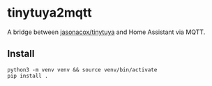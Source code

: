 tinytuya2mqtt
==========

A bridge between [jasonacox/tinytuya](https://github.com/jasonacox/tinytuya) and Home Assistant via
MQTT.


Install
----------

```
python3 -m venv venv && source venv/bin/activate
pip install .
```
